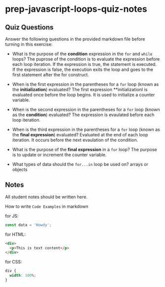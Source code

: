 # prep-javascript-loops-quiz-notes

## Quiz Questions

Answer the following questions in the provided markdown file before turning in this exercise:

- What is the purpose of the **condition** expression in the `for` and `while` loops?
The puprose of the condition is to evaluate the expression before each loop iteration. If the expression is true, the statement is executed. If the expression is false, the execution exits the loop and goes to the first statement after the for construct.

- When is the first expression in the parentheses for a `for` loop (known as the **initialization**) evaluated?
The first expression **initializationI is evaluated once before the loop begins. It is used to initialize a counter variable.

- When is the second expression in the parentheses for a `for` loop (known as the **condition**) evaluated?
The expression is evaulated before each loop iteration.

- When is the third expression in the parentheses for a `for` loop (known as the **final expression**) evaluated?
Evaluated  at the end of each loop iteration. It occurs before the next evaulation of the condition.

- What is the purpose of the **final expression** in a `for` loop?
The purpose is to update or increment the counter variable.

- What types of data should the `for...in` loop be used on?
arrays or objects
## Notes

All student notes should be written here.

How to write `Code Examples` in markdown

for JS:

```javascript
const data = 'Howdy';
```

for HTML:

```html
<div>
  <p>This is text content</p>
</div>
```

for CSS:

```css
div {
  width: 100%;
}
```
